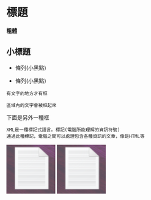# 標題

**粗體**

## 小標題

- 條列(小黑點)

+ 條列(小黑點)

`有文字的地方才有框`

```
區域內的文字會被框起來
```

下面是另外一種框

```xml
XML是一種標記式語言。標記(電腦所能理解的資訊符號)
通過此種標記，電腦之間可以處理包含各種資訊的文章，像是HTML等
```

<img src="https://github.com/gigilin7/note/blob/master/picture/1.png" width="128" height="128"/>

<img src="https://raw.githubusercontent.com/gigilin7/note/master/picture/1.png" width="128" height="128"/>
